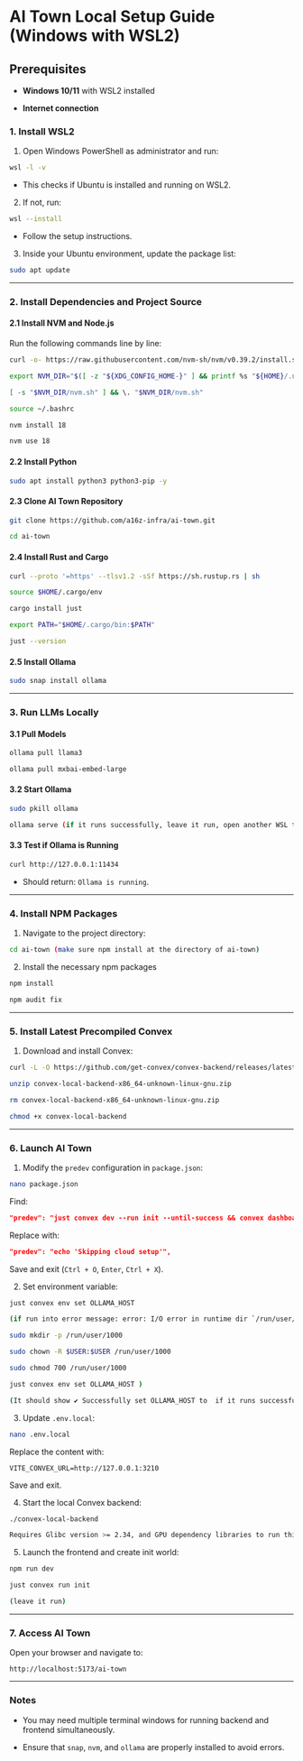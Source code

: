 # AI Town Local Setup Guide (Windows with WSL2)

## Prerequisites

- **Windows 10/11** with WSL2 installed

- **Internet connection**

### 1. Install WSL2

1. Open Windows PowerShell as administrator and run:

```bash
wsl -l -v

```
- This checks if Ubuntu is installed and running on WSL2.

2. If not, run:

```bash
wsl --install

```
- Follow the setup instructions.

3. Inside your Ubuntu environment, update the package list:

```bash
sudo apt update

```
---

### 2. Install Dependencies and Project Source

#### 2.1 Install NVM and Node.js

Run the following commands line by line:

```bash
curl -o- https://raw.githubusercontent.com/nvm-sh/nvm/v0.39.2/install.sh | bash

export NVM_DIR="$([ -z "${XDG_CONFIG_HOME-}" ] && printf %s "${HOME}/.nvm" || printf %s "${XDG_CONFIG_HOME}/nvm")"

[ -s "$NVM_DIR/nvm.sh" ] && \. "$NVM_DIR/nvm.sh"

source ~/.bashrc

nvm install 18

nvm use 18

```
#### 2.2 Install Python

```bash
sudo apt install python3 python3-pip -y

```
#### 2.3 Clone AI Town Repository

```bash
git clone https://github.com/a16z-infra/ai-town.git

cd ai-town

```
#### 2.4 Install Rust and Cargo

```bash
curl --proto '=https' --tlsv1.2 -sSf https://sh.rustup.rs | sh

source $HOME/.cargo/env

cargo install just

export PATH="$HOME/.cargo/bin:$PATH"

just --version

```
#### 2.5 Install Ollama

```bash
sudo snap install ollama

```
---

### 3. Run LLMs Locally

#### 3.1 Pull Models

```bash
ollama pull llama3

ollama pull mxbai-embed-large

```
#### 3.2 Start Ollama

```bash
sudo pkill ollama

ollama serve (if it runs successfully, leave it run, open another WSL terminal to continue with step 3.3)

```
#### 3.3 Test if Ollama is Running

```bash
curl http://127.0.0.1:11434

```
- Should return: `Ollama is running`.

---

### 4. Install NPM Packages

1. Navigate to the project directory:

```bash
cd ai-town (make sure npm install at the directory of ai-town)

```
2. Install the necessary npm packages

```bash
npm install

npm audit fix

```
---

### 5. Install Latest Precompiled Convex

1. Download and install Convex:

```bash
curl -L -O https://github.com/get-convex/convex-backend/releases/latest/download/convex-local-backend-x86_64-unknown-linux-gnu.zip

unzip convex-local-backend-x86_64-unknown-linux-gnu.zip

rm convex-local-backend-x86_64-unknown-linux-gnu.zip

chmod +x convex-local-backend

```
---

### 6. Launch AI Town

1. Modify the `predev` configuration in `package.json`:

```bash
nano package.json

```
Find:

```json
"predev": "just convex dev --run init --until-success && convex dashboard",

```
Replace with:

```json
"predev": "echo 'Skipping cloud setup'",

```
Save and exit (`Ctrl + O`, `Enter`, `Ctrl + X`).

2. Set environment variable:

```bash
just convex env set OLLAMA_HOST

(if run into error message: error: I/O error in runtime dir `/run/user/1000/just`: Permission denied (os error 13), then run

sudo mkdir -p /run/user/1000

sudo chown -R $USER:$USER /run/user/1000

sudo chmod 700 /run/user/1000

just convex env set OLLAMA_HOST )

(It should show ✔ Successfully set OLLAMA_HOST to  if it runs successfully. Then leave it run, open another WSL terminal)

```
3. Update `.env.local`:

```bash
nano .env.local

```
Replace the content with:

```plaintext
VITE_CONVEX_URL=http://127.0.0.1:3210

```
Save and exit.

4. Start the local Convex backend:

```bash
./convex-local-backend

Requires Glibc version >= 2.34, and GPU dependency libraries to run this command successfully.

```
5. Launch the frontend and create init world:

```bash
npm run dev

just convex run init

(leave it run)

```
---

### 7. Access AI Town

Open your browser and navigate to:

```
http://localhost:5173/ai-town

```
---

### Notes

- You may need multiple terminal windows for running backend and frontend simultaneously.

- Ensure that `snap`, `nvm`, and `ollama` are properly installed to avoid errors.

